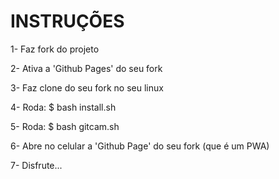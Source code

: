 # INSTRUÇÕES

1- Faz fork do projeto

2- Ativa a 'Github Pages' do seu fork

3- Faz clone do seu fork no seu linux

4- Roda: $ bash install.sh

5- Roda: $ bash gitcam.sh

6- Abre no celular a 'Github Page' do seu fork (que é um PWA)

7- Disfrute...
